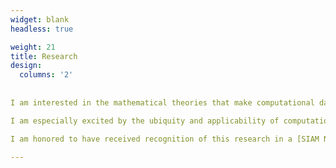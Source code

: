 ```yaml
---
widget: blank
headless: true

weight: 21
title: Research
design:
  columns: '2'
  
  
I am interested in the mathematical theories that make computational data analysis and AI/ML methods rigorous and scalable. In particular, I am interested in imaging and high-dimensional data analysis using tensor methods. 

I am especially excited by the ubiquity and applicability of computational mathematics. I love that the same foundational methods can be easily extended to applications in various data-rich science and engineering domains. My undergraduate research experience has primarily focused on application fields such as medical imaging/public health, media processing, and space science. 

I am honored to have received recognition of this research in a [SIAM News Article.](https://sinews.siam.org/Details-Page/a-modified-watermarking-scheme-based-on-the-singular-value-decomposition)

---
```

